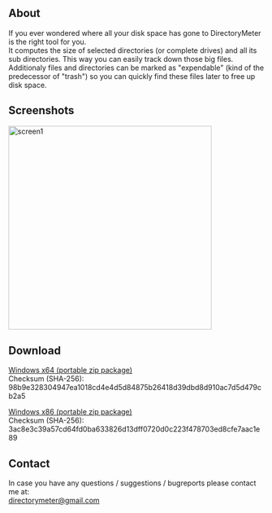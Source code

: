 ## About
If you ever wondered where all your disk space has gone to DirectoryMeter is the right tool for you.  
It computes the size of selected directories (or complete drives) and all its sub directories. This way you can easily track down those big files.  
Additionaly files and directories can be marked as "expendable" (kind of the predecessor of "trash") so you can quickly find these files later to free up disk space.

## Screenshots
<a href="https://i.imgur.com/FSeplEV.png"><img src="https://i.imgur.com/FSeplEV.png" alt="screen1" width="400px" /></a>

## Download
[Windows x64 (portable zip package)](https://goo.gl/FFFvkp)  
Checksum (SHA-256): 98b9e328304947ea1018cd4e4d5d84875b26418d39dbd8d910ac7d5d479cb2a5  

[Windows x86 (portable zip package)](https://goo.gl/kcrPUA)  
Checksum (SHA-256): 3ac8e3c39a57cd64fd0ba633826d13dff0720d0c223f478703ed8cfe7aac1e89   

## Contact
In case you have any questions / suggestions / bugreports please contact me at:  
[directorymeter@gmail.com](mailto://directorymeter@gmail.com)
